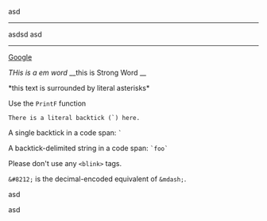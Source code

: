 asd
* * *
asdsd
asd
* * *

[Google](www.google.ca)

_THis is a em word_
__this is Strong Word __

\*this text is surrounded by literal asterisks\*

Use the `PrintF` function

``There is a literal backtick (`) here.``

A single backtick in a code span: `` ` ``

A backtick-delimited string in a code span: `` `foo` ``

Please don't use any `<blink>` tags.

`&#8212;` is the decimal-encoded equivalent of `&mdash;`.



asd

asd
